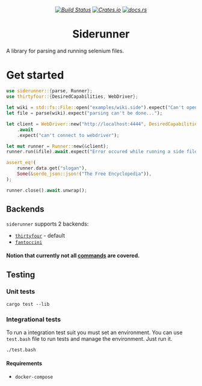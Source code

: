 <h6 align="center">
    
[![Build Status](https://img.shields.io/github/workflow/status/Plato-solutions/siderunner/Continuous%20integration?style=flat-square)](https://github.com/Plato-solutions/siderunner/actions)
[![Crates.io](https://img.shields.io/crates/v/siderunner.svg?style=flat-square)](https://crates.io/crates/thirtyfour)
[![docs.rs](https://img.shields.io/badge/docs.rs-siderunner-blue?style=flat-square)](https://docs.rs/thirtyfour)

</h6>


<h1 align="center">
    Siderunner
</h1
    
A library for parsing and running selenium files.

# Get started

```rust
use siderunner::{parse, Runner};
use thirtyfour::{DesiredCapabilities, WebDriver};

let wiki = std::fs::File::open("examples/wiki.side").expect("Can't open a side file");
let file = parse(wiki).expect("parsing can't be done...");

let client = WebDriver::new("http://localhost:4444", DesiredCapabilities::firefox())
    .await
    .expect("can't connect to webdriver");

let mut runner = Runner::new(&client);
runner.run(&file).await.expect("Error occured while running a side file");

assert_eq!(
    runner.data.get("slogan"),
    Some(&serde_json::json!("The Free Encyclopedia")),
);

runner.close().await.unwrap();
```

## Backends

`siderunner` supports 2 backends:

* [`thirtyfour`](https://github.com/stevepryde/thirtyfour) - default
* [`fantoccini`](https://github.com/jonhoo/fantoccini)

#### Notion that currently not all [commands](https://www.selenium.dev/selenium-ide/docs/en/api/commands) are covered.

## Testing

### Unit tests

```
cargo test --lib
```

### Integrational tests

To run a integration test suit you must set an environment.
You can use `test.bash` file to run tests and manage the environment.
Just run it.

```
./test.bash
```

#### Requirements

* `docker-compose`
